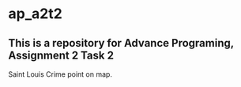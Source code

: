 # ap_a2t2
## This is a repository for Advance Programing, Assignment 2 Task 2
Saint Louis Crime point on map.

